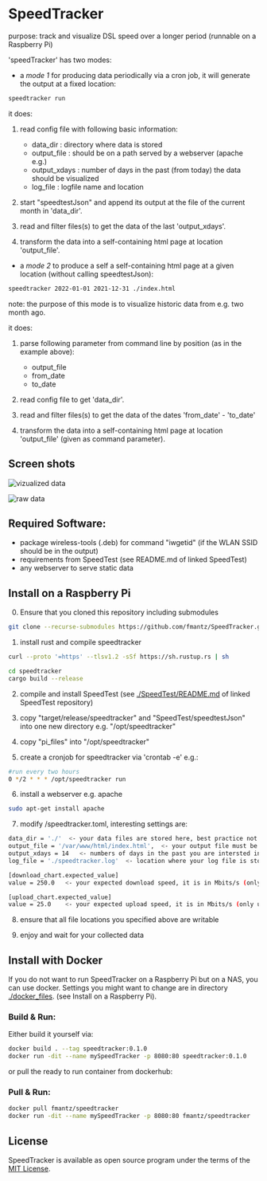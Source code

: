 # SpeedTracker

purpose: track and visualize DSL speed over a longer period  (runnable on a Raspberry Pi)

'speedTracker' has two modes:

- a *mode 1* for producing data periodically via a cron job, it will generate the output at a fixed location:

```bash
speedtracker run
```

it does:

1. read config file with following basic information:
    - data_dir     : directory where data is stored
    - output_file  : should be on a path served by a webserver (apache e.g.)
    - output_xdays : number of days in the past (from today) the data should be visualized
    - log_file     : logfile name and location

2. start "speedtestJson" and append its output at the file of the current month in 'data_dir'.
3. read and filter files(s) to get the data of the last 'output_xdays'.
4. transform the data into a self-containing html page at location 'output_file'.


- a *mode 2* to produce a self a self-containing html page at a given location (without calling speedtestJson):

```bash
speedtracker 2022-01-01 2021-12-31 ./index.html
```

note: the purpose of this mode is to visualize historic data from e.g. two month ago. 

it does:

1. parse following parameter from command line by position (as in the example above):
   - output_file
   - from_date
   - to_date

2. read config file to get 'data_dir'.
3. read and filter files(s) to get the data of the dates 'from_date' - 'to_date'
4. transform the data into a self-containing html page at location 'output_file' (given as command parameter).

## Screen shots

![vizualized data](./pics/app.jpg)

![raw data](./pics/app_raw.jpg)


## Required Software:

 - package wireless-tools (.deb) for command "iwgetid" (if the WLAN SSID should be in the output)
 - requirements from SpeedTest (see README.md of linked SpeedTest)
 - any webserver to serve static data

## Install on a Raspberry Pi

0. Ensure that you cloned this repository including submodules

```bash
git clone --recurse-submodules https://github.com/fmantz/SpeedTracker.git
```

1. install rust and compile speedtracker 
```bash
curl --proto '=https' --tlsv1.2 -sSf https://sh.rustup.rs | sh

cd speedtracker
cargo build --release
```

2. compile and install SpeedTest (see [./SpeedTest/README.md](./SpeedTest/README.md) of linked SpeedTest repository)

3. copy "target/release/speedtracker" and "SpeedTest/speedtestJson" into one new directory e.g. "/opt/speedtracker"

4. copy "pi_files" into "/opt/speedtracker"

5. create a cronjob for speedtracker via 'crontab -e' e.g.:

```bash
#run every two hours
0 */2 * * * /opt/speedtracker run
```

6. install a webserver e.g. apache
```bash
sudo apt-get install apache
```

7. modify /speedtracker.toml, interesting settings are:

```bash
data_dir = './'  <- your data files are stored here, best practice not on the sdcard but on a usb thumb drive 
output_file = '/var/www/html/index.html',  <- your output file must be served by the webserver, so pick a directory that is served
output_xdays = 14   <- numbers of days in the past you are intersted in (can be changed anytime, no data is deleted)
log_file = './speedtracker.log'  <- location where your log file is stored

[download_chart.expected_value]
value = 250.0   <- your expected download speed, it is in Mbits/s (only used to display a baseline)

[upload_chart.expected_value]
value = 25.0    <- your expected upload speed, it is in Mbits/s (only used to display a baseline)
```

8. ensure that all file locations you specified above are writable

9. enjoy and wait for your collected data

## Install with Docker 

If you do not want to run SpeedTracker on a Raspberry Pi but on a NAS, you can use docker.
Settings you might want to change are in directory  [./docker_files](./docker_files).
(see Install on a Raspberry Pi).  

### Build & Run:

Either build it yourself via:

```bash
docker build . --tag speedtracker:0.1.0 
docker run -dit --name mySpeedTracker -p 8080:80 speedtracker:0.1.0
```

or pull the ready to run container from dockerhub:

### Pull & Run:

```bash
docker pull fmantz/speedtracker
docker run -dit --name mySpeedTracker -p 8080:80 fmantz/speedtracker
```

## License

SpeedTracker is available as open source program under the terms of the [MIT License](./LICENSE).
